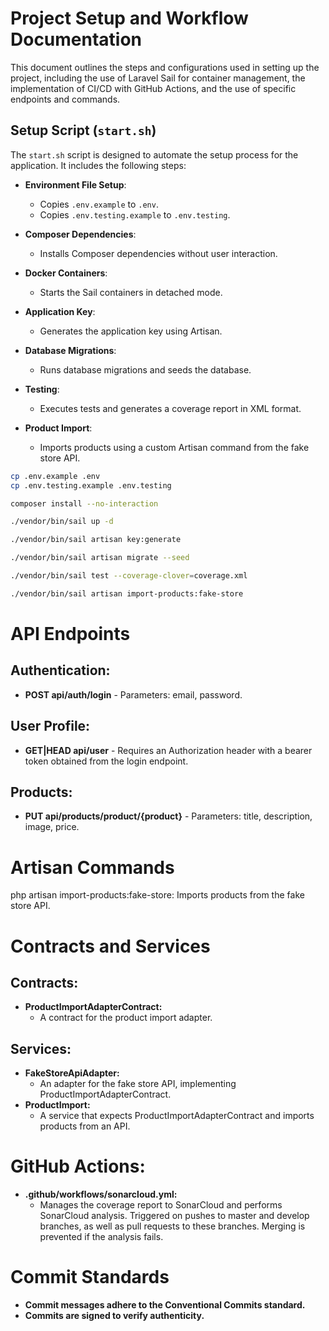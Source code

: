 # Project Setup and Workflow Documentation

This document outlines the steps and configurations used in setting up the project, including the use of Laravel Sail for container management, the implementation of CI/CD with GitHub Actions, and the use of specific endpoints and commands.

## Setup Script (`start.sh`)

The `start.sh` script is designed to automate the setup process for the application. It includes the following steps:

- **Environment File Setup**:
    - Copies `.env.example` to `.env`.
    - Copies `.env.testing.example` to `.env.testing`.

- **Composer Dependencies**:
    - Installs Composer dependencies without user interaction.

- **Docker Containers**:
    - Starts the Sail containers in detached mode.

- **Application Key**:
    - Generates the application key using Artisan.

- **Database Migrations**:
    - Runs database migrations and seeds the database.

- **Testing**:
    - Executes tests and generates a coverage report in XML format.

- **Product Import**:
    - Imports products using a custom Artisan command from the fake store API.

```bash
cp .env.example .env
cp .env.testing.example .env.testing

composer install --no-interaction

./vendor/bin/sail up -d

./vendor/bin/sail artisan key:generate

./vendor/bin/sail artisan migrate --seed

./vendor/bin/sail test --coverage-clover=coverage.xml

./vendor/bin/sail artisan import-products:fake-store

```
# API Endpoints
## Authentication:
- **POST api/auth/login** - Parameters: email, password.

## User Profile:
- **GET|HEAD api/user** - Requires an Authorization header with a bearer token obtained from the login endpoint.

## Products:
- **PUT api/products/product/{product}** - Parameters: title, description, image, price.

# Artisan Commands
php artisan import-products:fake-store: Imports products from the fake store API.

# Contracts and Services
## Contracts:
- **ProductImportAdapterContract:**
  - A contract for the product import adapter.
  
## Services:
- **FakeStoreApiAdapter:** 
  - An adapter for the fake store API, implementing ProductImportAdapterContract.
- **ProductImport:** 
  - A service that expects ProductImportAdapterContract and imports products from an API.

# GitHub Actions:
- **.github/workflows/sonarcloud.yml:**
  - Manages the coverage report to SonarCloud and performs SonarCloud analysis.
  Triggered on pushes to master and develop branches, as well as pull requests to these branches.
  Merging is prevented if the analysis fails.

# Commit Standards
- **Commit messages adhere to the Conventional Commits standard.**
- **Commits are signed to verify authenticity.**
